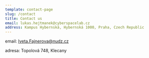 ```yaml
---
template: contact-page
slug: /contact
title: Contact us
email: lukas.hejtmanek@cyberspacelab.cz
address: Kampus Hybernská, Hybernská 1000, Praha, Czech Republic
---
```


email: Iveta.Fajnerova@nudz.cz

adresa: Topolová 748, Klecany

